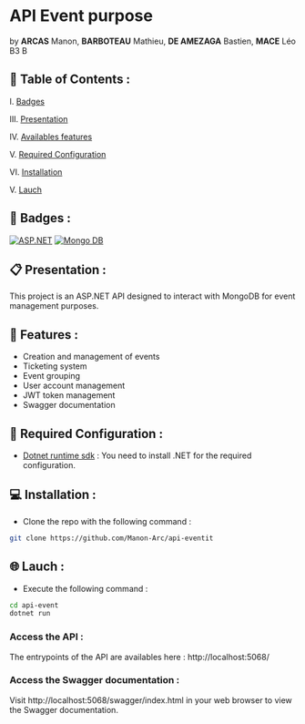 # API Event purpose

by **ARCAS** Manon, **BARBOTEAU** Mathieu, **DE AMEZAGA** Bastien, **MACE** Léo B3 B 

## 📌 Table of Contents :
   
I. [Badges](#🎯-badges)

III. [Presentation](#📋-presentation)

IV. [Availables features](#🌟-features)

V. [Required Configuration](#🔧-required-configuration) 

VI. [Installation](#💻-installation) 

V. [Lauch](#🌐-lauch)


## 🎯 Badges :

[![ASP.NET](https://img.shields.io/badge/Language-ASP.NET-blue)](https://dotnet.microsoft.com/fr-fr/apps/aspnet)
[![Mongo DB](https://img.shields.io/badge/Database-MongoDB-green)](https://www.mongodb.com/fr-fr)


## 📋 Presentation :

This project is an ASP.NET API designed to interact with MongoDB for event management purposes.

## 🌟 Features :

- Creation and management of events  
- Ticketing system  
- Event grouping  
- User account management  
- JWT token management  
- Swagger documentation 

## 🔧 Required Configuration :

- [Dotnet runtime sdk](https://dotnet.microsoft.com/fr-fr/download/dotnet/8.0) : You need to install .NET for the required configuration.


## 💻 Installation :

- Clone the repo with the following command :
```bash
git clone https://github.com/Manon-Arc/api-eventit
```

## 🌐 Lauch :

- Execute the following command :
```bash
cd api-event
dotnet run
```

### Access the API :

The entrypoints of the API are availables here : http://localhost:5068/

### Access the Swagger documentation :

Visit http://localhost:5068/swagger/index.html in your web browser to view the Swagger documentation.
